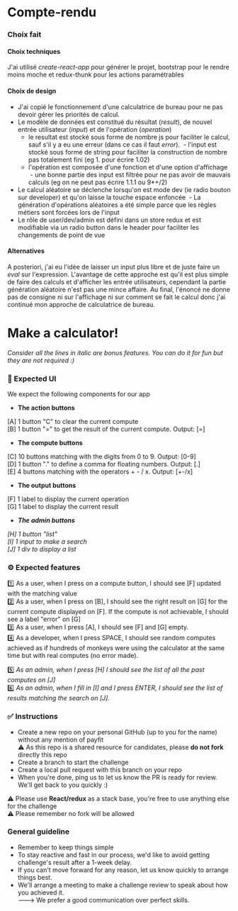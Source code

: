 # Compte-rendu

### Choix fait

#### Choix techniques

J'ai utilisé *create-react-app* pour générer le projet, bootstrap pour le rendre moins moche et redux-thunk pour les actions paramétrables

#### Choix de design

- J'ai copié le fonctionnement d'une calculatrice de bureau pour ne pas devoir gérer les priorités de calcul.
- Le modèle de données est constitué du résultat (*result*), de nouvel entrée utilisateur (*input*) et de l'opération (*operation*)
  - le resultat est stocké sous forme de nombre js pour faciliter le calcul, sauf s'il y a eu une erreur (dans ce cas il faut *error*).
  - l'input est stocké sous forme de string pour faciliter la construction de nombre pas totalement fini (eg 1. pour écrire 1.02)
  - l'opération est composée d'une fonction et d'une option d'affichage
  - une bonne partie des input est filtrée pour ne pas avoir de mauvais calculs (eg on ne peut pas écrire 1.1.1 ou 9*+/2)
- Le calcul aléatoire se déclenche lorsqu'on est mode dev (ie radio bouton sur developer) et qu'on laisse la touche espace enfoncée
  - La génération d'opérations aléatoires a été simple parce que les règles métiers sont forcées lors de l'input
- Le rôle de user/dev/admin est défini dans un store redux et est modifiable via un radio button dans le header pour faciliter les changements de point de vue
  
  
#### Alternatives

A posteriori, j'ai eu l'idée de laisser un input plus libre et de juste faire un *eval* sur l'expression.
L'avantage de cette approche est qu'il est plus simple de faire des calculs et d'afficher les entrée utilisateurs, cependant la partie génération aléatoire n'est pas une mince affaire. 
Au final, l'énoncé ne donne pas de consigne ni sur l'affichage ni sur comment se fait le calcul donc j'ai continué mon approche de calculatrice de bureau.



# Make a calculator!
*Consider all the lines in italic are bonus features. You can do it for fun but they are not required :)*

### :art: Expected UI
We expect the following components for our app

- **The action buttons**  

[A] 1 button "C" to clear the current compute  
[B] 1 button "=" to get the result of the current compute. Output: [=]

- **The compute buttons**  

[C] 10 buttons matching with the digits from 0 to 9. Output: [0-9]  
[D] 1 button "." to define a comma for floating numbers. Output: [.]  
[E] 4 buttons matching with the operators + - / x. Output: [+-/x]

- **The output buttons**  

[F] 1 label to display the current operation  
[G] 1 label to display the current result

- ***The admin buttons***  

*[H] 1 button "list"*  
*[I] 1 input to make a search*  
*[J] 1 div to display a list*

### :gear: Expected features

:one: As a user, when I press on a compute button, I should see [F] updated with the matching value  
:two: As a user, when I press on [B], I should see the right result on [G] for the current compute displayed on [F]. If the compute is not achievable, I should see a label "error" on [G]  
:three: As a user, when I press [A], I should see [F] and [G] empty.  
:four: As a developer, when I press SPACE, I should see random computes achieved as if hundreds of monkeys were using the calculator at the same time but with real computes (no error made).

:five: *As an admin, when I press [H] I should see the list of all the past computes on [J]*  
:six: *As an admin, when I fill in [I] and I press ENTER, I should see the list of results matching the search on [J].*

### :white_check_mark: Instructions

- Create a new repo on your personal GitHub (up to you for the name) without any mention of payfit  
:warning: As this repo is a shared resource for candidates, please **do not fork** directly this repo  
- Create a branch to start the challenge  
- Create a local pull request with this branch on your repo  
- When you're done, ping us to let us know the PR is ready for review. We'll get back to you quickly :)  

:warning: Please use **React/redux** as a stack base, you're free to use anything else for the challenge  
:warning: Please remember no fork will be allowed

### General guideline  
- Remember to keep things simple
- To stay reactive and fast in our process, we'd like to avoid getting challenge's result after a 1-week delay. 
- If you can't move forward for any reason, let us know quickly to arrange things best.
- We'll arrange a meeting to make a challenge review to speak about how you achieved it.  
---> We prefer a good communication over perfect skills.
